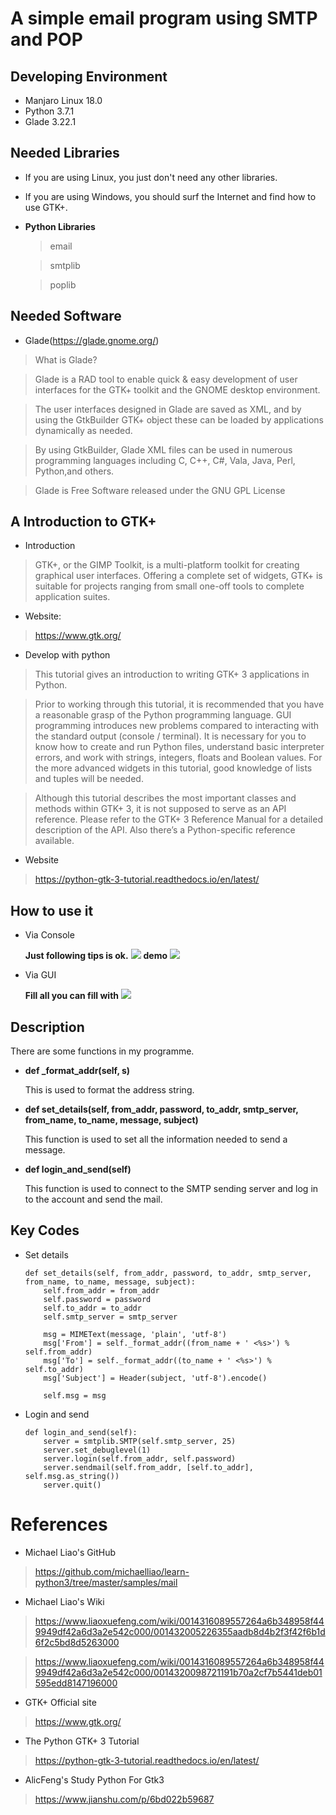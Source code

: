 # A simple email program using SMTP and POP

## Developing Environment
* Manjaro Linux 18.0
* Python 3.7.1
* Glade 3.22.1

## Needed Libraries
* If you are using Linux, you just don't need any other libraries.
* If you are using Windows, you should surf the Internet and find how to use GTK+.
* **Python Libraries**
    > email
    
    > smtplib
    
    > poplib
    
## Needed Software
* Glade(https://glade.gnome.org/)
> What is Glade?

> Glade is a RAD tool to enable quick & easy development of user interfaces for the GTK+ toolkit and the GNOME desktop environment.

> The user interfaces designed in Glade are saved as XML, and by using the GtkBuilder GTK+ object these can be loaded by applications dynamically as needed.

> By using GtkBuilder, Glade XML files can be used in numerous programming languages including C, C++, C#, Vala, Java, Perl, Python,and others.

> Glade is Free Software released under the GNU GPL License 

## A Introduction to GTK+
* Introduction

> GTK+, or the GIMP Toolkit, is a multi-platform toolkit for creating graphical user interfaces. Offering a complete set of widgets, GTK+ is suitable for projects ranging from small one-off tools to complete application suites.

* Website:
> https://www.gtk.org/

* Develop with python
> This tutorial gives an introduction to writing GTK+ 3 applications in Python.

> Prior to working through this tutorial, it is recommended that you have a reasonable grasp of the Python programming language. GUI programming introduces new problems compared to interacting with the standard output (console / terminal). It is necessary for you to know how to create and run Python files, understand basic interpreter errors, and work with strings, integers, floats and Boolean values. For the more advanced widgets in this tutorial, good knowledge of lists and tuples will be needed.

> Although this tutorial describes the most important classes and methods within GTK+ 3, it is not supposed to serve as an API reference. Please refer to the GTK+ 3 Reference Manual for a detailed description of the API. Also there’s a Python-specific reference available.

* Website
> https://python-gtk-3-tutorial.readthedocs.io/en/latest/
## How to use it
* Via Console

    **Just following tips is ok.**
    ![](console.png)
    **demo**
    ![](result.jpg)
* Via GUI
    
    **Fill all you can fill with**
    ![](GUI.png)
 
## Description

There are some functions in my programme.
* **def _format_addr(self, s)**
    
    This is used to format the address string.

* **def set_details(self, from_addr, password, to_addr, smtp_server, from_name, to_name, message, subject)**

    This function is used to set all the information needed to send a message.

* **def login_and_send(self)**

    This function is used to connect to the SMTP sending server and log in to the account and send the mail.
    
## Key Codes
* Set details
    ```
    def set_details(self, from_addr, password, to_addr, smtp_server, from_name, to_name, message, subject):
        self.from_addr = from_addr
        self.password = password
        self.to_addr = to_addr
        self.smtp_server = smtp_server

        msg = MIMEText(message, 'plain', 'utf-8')
        msg['From'] = self._format_addr((from_name + ' <%s>') % self.from_addr)
        msg['To'] = self._format_addr((to_name + ' <%s>') % self.to_addr)
        msg['Subject'] = Header(subject, 'utf-8').encode()

        self.msg = msg
    ```
* Login and send
    ```
    def login_and_send(self):
        server = smtplib.SMTP(self.smtp_server, 25)
        server.set_debuglevel(1)
        server.login(self.from_addr, self.password)
        server.sendmail(self.from_addr, [self.to_addr], self.msg.as_string())
        server.quit()
    ```

# References
* Michael Liao's GitHub
> https://github.com/michaelliao/learn-python3/tree/master/samples/mail

* Michael Liao's Wiki
> https://www.liaoxuefeng.com/wiki/0014316089557264a6b348958f449949df42a6d3a2e542c000/001432005226355aadb8d4b2f3f42f6b1d6f2c5bd8d5263000

> https://www.liaoxuefeng.com/wiki/0014316089557264a6b348958f449949df42a6d3a2e542c000/0014320098721191b70a2cf7b5441deb01595edd8147196000

* GTK+ Official site
> https://www.gtk.org/

* The Python GTK+ 3 Tutorial
> https://python-gtk-3-tutorial.readthedocs.io/en/latest/

* AlicFeng's Study Python For Gtk3
> https://www.jianshu.com/p/6bd022b59687